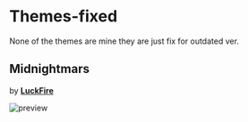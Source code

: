 # Themes-fixed

None of the themes are mine they are just fix for outdated ver.


## Midnightmars

by **[LuckFire](https://github.com/LuckFire)**

![preview](https://i.imgur.com/wclnArm.png)
